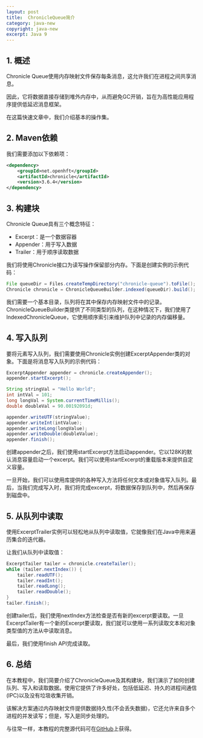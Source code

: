 ```yaml
---
layout: post
title:  ChronicleQueue简介
category: java-new
copyright: java-new
excerpt: Java 9
---
```


## 1. 概述

Chronicle Queue使用内存映射文件保存每条消息，这允许我们在进程之间共享消息。

因此，它将数据直接存储到堆外内存中，从而避免GC开销，旨在为高性能应用程序提供低延迟消息框架。

在这篇快速文章中，我们介绍基本的操作集。

## 2. Maven依赖

我们需要添加以下依赖项：

```xml
<dependency>
    <groupId>net.openhft</groupId>
    <artifactId>chronicle</artifactId>
    <version>3.6.4</version>
</dependency>
```

## 3. 构建块

Chronicle Queue具有三个概念特征：

-   Excerpt：是一个数据容器
-   Appender：用于写入数据
-   Trailer：用于顺序读取数据

我们将使用Chronicle接口为读写操作保留部分内存。下面是创建实例的示例代码：

```java
File queueDir = Files.createTempDirectory("chronicle-queue").toFile();
Chronicle chronicle = ChronicleQueueBuilder.indexed(queueDir).build();
```

我们需要一个基本目录，队列将在其中保存内存映射文件中的记录。ChronicleQueueBuilder类提供了不同类型的队列，在这种情况下，我们使用了IndexedChronicleQueue，它使用顺序索引来维护队列中记录的内存偏移量。

## 4. 写入队列

要将元素写入队列，我们需要使用Chronicle实例创建ExcerptAppender类的对象。下面是将消息写入队列的示例代码：

```java
ExcerptAppender appender = chronicle.createAppender();
appender.startExcerpt();

String stringVal = "Hello World";
int intVal = 101;
long longVal = System.currentTimeMillis();
double doubleVal = 90.00192091d;

appender.writeUTF(stringValue);
appender.writeInt(intValue);
appender.writeLong(longValue);
appender.writeDouble(doubleValue);
appender.finish();
```

创建appender之后，我们使用startExcerpt方法启动appender。它以128K的默认消息容量启动一个excerpt。我们可以使用startExcerpt的重载版本来提供自定义容量。

一旦开始，我们可以使用库提供的各种写入方法将任何文本或对象值写入队列。最后，当我们完成写入时，我们将完成excerpt，将数据保存到队列中，然后再保存到磁盘中。

## 5. 从队列中读取

使用ExcerptTrailer实例可以轻松地从队列中读取值，它就像我们在Java中用来遍历集合的迭代器。

让我们从队列中读取值：

```java
ExcerptTailer tailer = chronicle.createTailer();
while (tailer.nextIndex()) {
    tailer.readUTF();
    tailer.readInt();
    tailer.readLong();
    tailer.readDouble();
}
tailer.finish();
```

创建tailer后，我们使用nextIndex方法检查是否有新的excerpt要读取。一旦ExcerptTailer有一个新的Excerpt要读取，我们就可以使用一系列读取文本和对象类型值的方法从中读取消息。

最后，我们使用finish API完成读取。

## 6. 总结

在本教程中，我们简要介绍了ChronicleQueue及其构建块，我们演示了如何创建队列、写入和读取数据。使用它提供了许多好处，包括低延迟、持久的进程间通信(IPC)以及没有垃圾收集开销。

该解决方案通过内存映射文件提供数据持久性(不会丢失数据)，它还允许来自多个进程的并发读写；但是，写入是同步处理的。

与往常一样，本教程的完整源代码可在[GitHub](https://github.com/tuyucheng7/taketoday-tutorial4j/tree/master/java-core-modules/java-9)上获得。